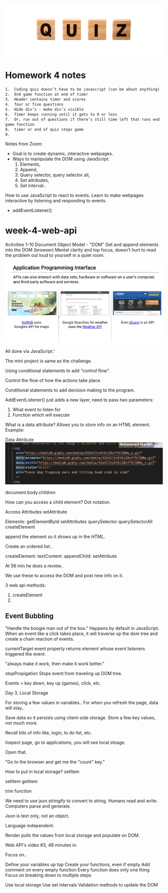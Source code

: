 
![Logo](./assets/images/quiz-logo.png)

# Homework 4 notes

    1.	Coding quiz doesn’t have to be javascript (can be about anything)
    2.	End game function at end of timer
    3.	Header contains timer and scores
    4.	four or five questions
    5.	Hide div’s - make div’s visible
    6.	Timer keeps running until it gets to 0 or less
    7.	Or, run out of questions if there’s still time left that runs end game function
    8.	timer or end of quiz stops game
    9.

Notes from Zoom: 
- Goal is to create dynamic, interactive webpages.
- Ways to manipulate the DOM using JavaScript: 
    1. Elements, 
    2. Append, 
    3. Query selector, query selector all,
    4. Set attributes, 
    5. Set interval..

How to use JavaScript to react to events. 
Learn to make webpages interactive by listening and responding to events. 

- addEventListener()

# week-4-web-api
Activities 1-10
Document Object Model - "DOM"
Get and append elements into the DOM (browser)
Mental clarity and top focus, doesn't hurt to read the problem out loud to yourself in a quiet room. 

![API's](./assets/images/api.png)

All done via JavaScript.'

The mini project is same as the challenge. 

Using conditional statements to add "control flow".

Control the flow of how the actions take place. 

Conditional statements to add decision making to the program. 

AddEventListener() just adds a new layer, need to pass two parameters: 
1. What event to listen for
2. Function which will execute

What is a data attribute? Allows you to store info on an HTML element. 
Example: 

Data Attribute
![Data attribute](./assets/images/data-attribute.png)

document.body.children

How can you access a child element? Dot notation.

Access Attributes
setAttribute


Elements:
getElementById
setAttributes
querySelector
querySelectorAll
createElement

append the element so it shows up in the HTML. 

Create an ordered list..



createElement: 
textContent:
appendChild:
setAttribute


At 56 min he does a review..


We use these to access the DOM and post new info on it.



3 web api methods:

1. createElement
2. 

## Event Bubbling
"Handle the boogie man out of the box."
Happens by default in JavaScript.
When an event like a click takes place, it will traverse up the dom tree and create a chain reaction of events. 


currentTarget event property returns element whose event listeners triggered the event. 


"always make it work, then make it work better."

stopPropigation
Stops event from traveling up DOM tree. 

Events = key down, key up (games), click, etc.


Day 3, Local Storage

For storing a few values in variables..
For when you refresh the page, data will stay..

Save data so it persists using client-side storage. 
Store a few key values, not much more.

Recall bits of info like, login, to do list, etc.

Inspect page, go to applications, you will see local stoage. 

Open that. 

"Go to the browser and get me the "count" key."

How to put in local storage? setItem

setItem
getItem

trim function

We need to use json.stringify to convert to string.
Humans read and write.
Computers parse and generate.

Json is text only, not an object.

Language independent.

Render pulls the values from local storage and populate on DOM.

Web API's video #3, 48 minutes in. 

Focus on..

Define your variables up top
Create your functions, even if empty
Add comment on every empty function
Every function does only one thing
Focus on breaking down to multiple steps 

Use local storage
Use set intervals
Validation methods to update the DOM 

